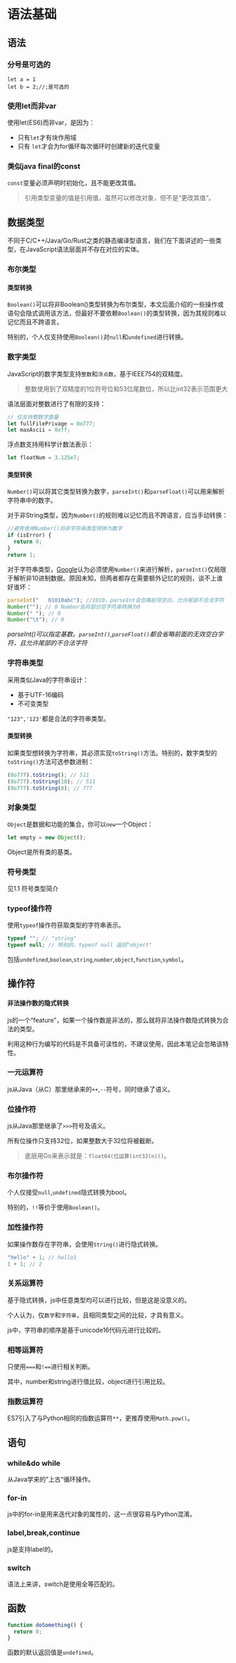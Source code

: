 # 语法基础

## 语法

### 分号是可选的

```
let a = 1
let b = 2;//;是可选的
```

### 使用let而非var

使用let(ES6)而非var，是因为：

- 只有`let`才有块作用域
- 只有 `let`才会为for循环每次循环时创建新的迭代变量

### 类似java final的const

`const`变量必须声明时初始化，且不能更改其值。

> 引用类型变量的值是引用值，虽然可以修改对象，但不是“更改其值“。

## 数据类型

不同于C/C++/Java/Go/Rust之类的静态编译型语言，我们在下面讲述的一些类型，在JavaScript语法层面并不存在对应的实体。

### 布尔类型

#### 类型转换

`Boolean()`可以将非Boolean()类型转换为布尔类型，本文后面介绍的一些操作或语句会隐式调用该方法，但最好不要依赖`Boolean()`的类型转换，因为其规则难以记忆而且不跨语言。

特别的，个人仅支持使用`Boolean()`对`null`和`undefined`进行转换。

### 数字类型

JavaScript的数字类型支持`整数`和`浮点数`，基于IEEE754的双精度。

> 整数使用到了双精度的1位符号位和53位尾数位，所以比int32表示范围更大

语法层面对整数进行了有限的支持：

```js
// 仅支持整数字面量
let fullFilePrivage = 0o777;
let maxAscii = 0xff;
```

浮点数支持用科学计数法表示：

```js
let floatNum = 3.125e7;
```

#### 类型转换

`Number()`可以将其它类型转换为数字，`parseInt()`和`parseFloat()`可以用来解析字符串中的数字。

对于非String类型，因为`Number()`的规则难以记忆而且不跨语言，应当手动转换：

```js
//避免使用Number()将非字符串类型转换为数字
if (isError) {
  return 0;
}
return 1;
```

对于字符串类型，[Google](https://google.github.io/styleguide/tsguide.html#type-coercion)认为必须使用`Number()`来进行解析，`parseInt()`仅局限于解析非10进制数据。原因未知，但两者都存在需要额外记忆的规则，谈不上谁好谁坏：

```js
parseInt("   01010abc"); //1010，parseInt会忽略前导空白，允许尾部不合法字符
Number(""); // 0 Number会将部分空字符串转换为0
Number(" "); // 0
Number("\t"); // 0
```

_parseInt()可以指定基数。`parseInt()`,`parseFloat()`都会省略前面的无效空白字符，且允许尾部的不合法字符_

### 字符串类型

采用类似Java的字符串设计：

- 基于UTF-16编码
- 不可变类型

`"123",'123'`都是合法的字符串类型。

#### 类型转换

如果类型想转换为字符串，其必须实现`toString()`方法。特别的，数字类型的`toString()`方法可选参数进制：

```js
(0o777).toString(); // 511
(0o777).toString(10); // 511
(0o777).toString(8); // 777
```

### 对象类型

`Object`是数据和功能的集合，你可以`new`一个Object：

```js
let empty = new Object();
```

Object是所有类的基类。

### 符号类型

见1.1 符号类型简介

### typeof操作符

使用`typeof`操作符获取类型的字符串表示。

```js
typeof ""; // "string"
typeof null; // 特别的，typeof null 返回"object"
```

包括`undefined`,`boolean`,`string`,`number`,`object`,`function`,`symbol`。

## 操作符

#### 非法操作数的隐式转换

js的一个“feature”，如果一个操作数是非法的，那么就将非法操作数隐式转换为合法的类型。

利用这种行为编写的代码是不具备可读性的，不建议使用，因此本笔记会忽略该特性。

### 一元运算符

js从Java（从C）那里继承来的`++`,`--`符号，同时继承了语义。

### 位操作符

js从Java那里继承了`>>>`符号及语义。

所有位操作只支持32位，如果整数大于32位将被截断。

> 底层用Go来表示就是：`float64(位运算(int32(n)))`。

### 布尔操作符

个人仅接受`null`,`undefined`隐式转换为bool。

特别的，`!!`等价于使用`Boolean()`。

### 加性操作符

如果操作数存在字符串，会使用`String()`进行隐式转换。

```js
"hello" + 1; // hello1
1 + 1; // 2
```

### 关系运算符

基于隐式转换，js中任意类型均可以进行比较，但是这是没意义的。

个人认为，仅`数字`和`字符串`，且相同类型之间的比较，才具有意义。

js中，字符串的顺序是基于unicode16代码元进行比较的。

### 相等运算符

只使用`===`和`!==`进行相关判断。

其中，number和string进行值比较，object进行引用比较。

### 指数运算符

ES7引入了与Python相同的指数运算符`**`，更推荐使用`Math.pow()`。

## 语句

### while&do while

从Java学来的”上古“循环操作。

### for-in

js中的for-in是用来迭代对象的属性的，这一点很容易与Python混淆。

### label,break,continue

js是支持label的。

### switch

语法上来讲，switch是使用全等匹配的。

## 函数

```js
function doSomething() {
  return 0;
}
```

函数的默认返回值是`undefined`。
